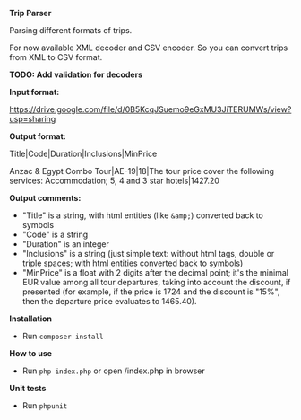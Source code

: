 **Trip Parser**

Parsing different formats of trips.

For now available XML decoder and CSV encoder. So you can convert trips from XML to CSV format.


**TODO: Add validation for decoders**


**Input format:**

https://drive.google.com/file/d/0B5KcqJSuemo9eGxMU3JiTERUMWs/view?usp=sharing


**Output format:**

Title|Code|Duration|Inclusions|MinPrice

Anzac & Egypt Combo Tour|AE-19|18|The tour price cover the following services: Accommodation; 5, 4 and 3 star hotels|1427.20


**Output comments:**

- "Title" is a string, with html entities (like `&amp;`) converted back to symbols
- "Code" is a string
- "Duration" is an integer
- "Inclusions" is a string (just simple text: without html tags, double or triple spaces; with html entities converted back to symbols)
- "MinPrice" is a float with 2 digits after the decimal point; it's the minimal EUR value among all tour departures, taking into account the discount, if presented (for example, if the price is 1724 and the discount is "15%", then the departure price evaluates to 1465.40).


**Installation**

- Run `composer install`

**How to use**

- Run `php index.php` or open /index.php in browser

**Unit tests**

- Run `phpunit`

